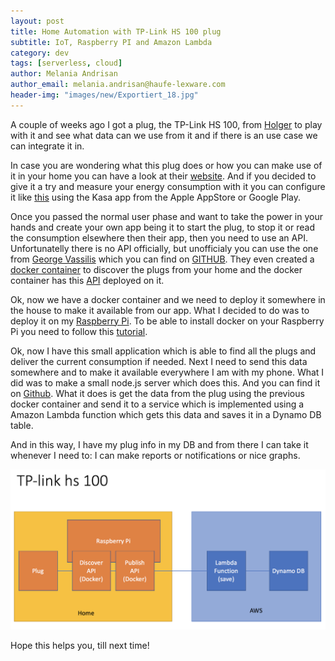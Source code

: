 ```yaml
---
layout: post
title: Home Automation with TP-Link HS 100 plug
subtitle: IoT, Raspberry PI and Amazon Lambda
category: dev
tags: [serverless, cloud]
author: Melania Andrisan
author_email: melania.andrisan@haufe-lexware.com 
header-img: "images/new/Exportiert_18.jpg"
---
```


A couple of weeks ago I got a plug, the TP-Link HS 100, from [Holger](https://github.com/hlgr360) to play with it and see what data can we use from it and if there is an use case we can integrate it in. 

In case you are wondering what this plug does or how you can make use of it in your home you can have a look at their [website](http://www.tp-link.com/us/products/details/HS100.html). And if you decided to give it a try and measure your energy consumption with it you can configure it like [this](http://www.tp-link.com/us/faq-946.html) using the Kasa app from the Apple AppStore or Google Play. 

Once you passed the normal user phase and want to take the power in your hands and create your own app being it to start the plug, to stop it or read the consumption elsewhere then their app, then you need to use an API. Unfortunatelly there is no API officially, but unofficialy you can use the one from [George Vassilis](https://blog.georgovassilis.com/2016/05/07/controlling-the-tp-link-hs100-wi-fi-smart-plug/) which you can find on [GITHUB](https://github.com/arhea/tplink-hs100). They even created a [docker container](https://hub.docker.com/r/arhea/tplink-hs100-hub/) to discover the plugs from your home and the docker container has this [API](https://github.com/arhea/tplink-hs100) deployed on it.

Ok, now we have a docker container and we need to deploy it somewhere in the house to make it available from our app. What I decided to do was to deploy it on my [Raspberry Pi](https://www.raspberrypi.org). To be able to install docker on your Raspberry Pi you need to follow this [tutorial](https://docs.docker.com/engine/installation/linux/docker-ce/debian/). 

Ok, now I have this small application which is able to find all the plugs and deliver the current consumption if needed. Next I need to send this data somewhere and to make it available everywhere I am with my phone. What I did was to make a small node.js server which does this. And you can find it on [Github](https://github.com/melaniaandrisan/nodejs-schedule-server-docker). What it does is get the data from the plug using the previous docker container and send it to a service which is  implemented using a Amazon Lambda function which gets this data and saves it in a Dynamo DB table.

And in this way, I have my plug info in my DB and from there I can take it whenever I need to: I can make reports or notifications or nice graphs. 

![Architecture Overview](/images/tplinkArchitectureOverview.png)

Hope this helps you, till next time!
